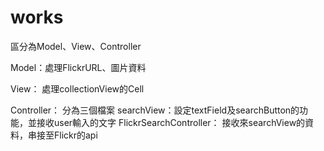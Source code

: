 # works
區分為Model、View、Controller

Model：處理FlickrURL、圖片資料

View： 處理collectionView的Cell

Controller： 分為三個檔案
             searchView：設定textField及searchButton的功能，並接收user輸入的文字
             FlickrSearchController： 接收來searchView的資料，串接至Flickr的api
